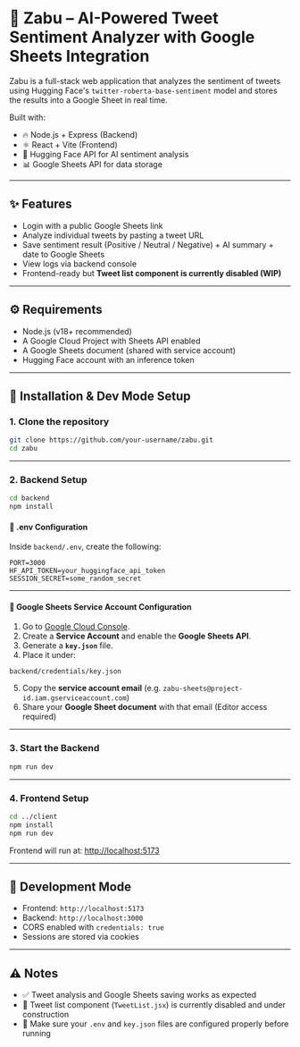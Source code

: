 # 🧠 Zabu – AI-Powered Tweet Sentiment Analyzer with Google Sheets Integration

Zabu is a full-stack web application that analyzes the sentiment of tweets using Hugging Face's `twitter-roberta-base-sentiment` model and stores the results into a Google Sheet in real time.

Built with:

- 🔥 Node.js + Express (Backend)
- ⚛️ React + Vite (Frontend)
- 🧠 Hugging Face API for AI sentiment analysis
- 📊 Google Sheets API for data storage

---

## ✨ Features

- Login with a public Google Sheets link  
- Analyze individual tweets by pasting a tweet URL  
- Save sentiment result (Positive / Neutral / Negative) + AI summary + date to Google Sheets  
- View logs via backend console  
- Frontend-ready but **Tweet list component is currently disabled (WIP)**

---

## ⚙️ Requirements

- Node.js (v18+ recommended)  
- A Google Cloud Project with Sheets API enabled  
- A Google Sheets document (shared with service account)  
- Hugging Face account with an inference token  

---

## 🚀 Installation & Dev Mode Setup

### 1. Clone the repository

```bash
git clone https://github.com/your-username/zabu.git
cd zabu
```

---

### 2. Backend Setup

```bash
cd backend
npm install
```

#### 🔐 .env Configuration

Inside `backend/.env`, create the following:

```env
PORT=3000
HF_API_TOKEN=your_huggingface_api_token
SESSION_SECRET=some_random_secret
```

---

#### 🔑 Google Sheets Service Account Configuration

1. Go to [Google Cloud Console](https://console.cloud.google.com/).
2. Create a **Service Account** and enable the **Google Sheets API**.
3. Generate a **`key.json`** file.
4. Place it under:

```
backend/credentials/key.json
```

5. Copy the **service account email** (e.g. `zabu-sheets@project-id.iam.gserviceaccount.com`)  
6. Share your **Google Sheet document** with that email (Editor access required)

---

### 3. Start the Backend

```bash
npm run dev
```

---

### 4. Frontend Setup

```bash
cd ../client
npm install
npm run dev
```

Frontend will run at: [http://localhost:5173](http://localhost:5173)

---

## 🧪 Development Mode

- Frontend: `http://localhost:5173`  
- Backend: `http://localhost:3000`  
- CORS enabled with `credentials: true`  
- Sessions are stored via cookies

---

## ⚠️ Notes

- ✅ Tweet analysis and Google Sheets saving works as expected  
- 🚧 Tweet list component (`TweetList.jsx`) is currently disabled and under construction  
- 🔐 Make sure your `.env` and `key.json` files are configured properly before running  
